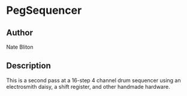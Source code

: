 # PegSequencer

## Author

Nate Bliton

## Description

This is a second pass at a 16-step 4 channel drum sequencer using an electrosmith daisy, a shift register, and other handmade hardware.
